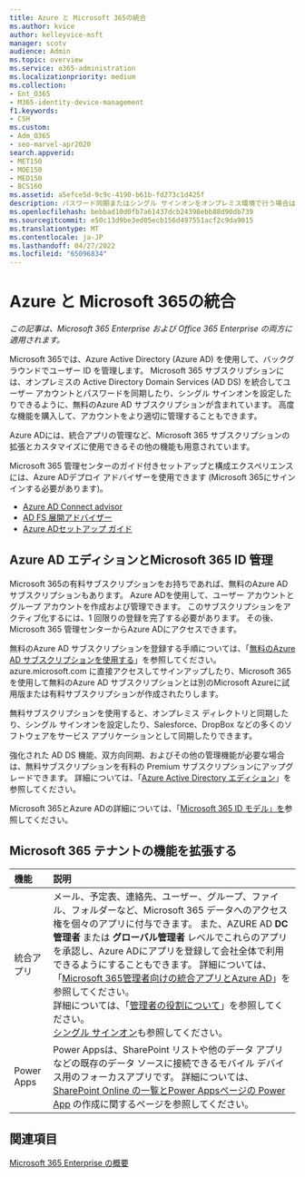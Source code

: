 ```yaml
---
title: Azure と Microsoft 365の統合
ms.author: kvice
author: kelleyvice-msft
manager: scotv
audience: Admin
ms.topic: overview
ms.service: o365-administration
ms.localizationpriority: medium
ms.collection:
- Ent_O365
- M365-identity-device-management
f1.keywords:
- CSH
ms.custom:
- Adm_O365
- seo-marvel-apr2020
search.appverid:
- MET150
- MOE150
- MED150
- BCS160
ms.assetid: a5efce5d-9c9c-4190-b61b-fd273c1d425f
description: パスワード同期またはシングル サインオンをオンプレミス環境で行う場合は、Microsoft 365とAzure ADを統合します。
ms.openlocfilehash: bebbad10d0fb7a61437dcb24398ebb88d90db739
ms.sourcegitcommit: e50c13d9be3ed05ecb156d497551acf2c9da9015
ms.translationtype: MT
ms.contentlocale: ja-JP
ms.lasthandoff: 04/27/2022
ms.locfileid: "65096834"
---
```

# <a name="azure-integration-with-microsoft-365"></a>Azure と Microsoft 365の統合

*この記事は、Microsoft 365 Enterprise および Office 365 Enterprise の両方に適用されます。*

Microsoft 365では、Azure Active Directory (Azure AD) を使用して、バックグラウンドでユーザー ID を管理します。 Microsoft 365 サブスクリプションには、オンプレミスの Active Directory Domain Services (AD DS) を統合してユーザー アカウントとパスワードを同期したり、シングル サインオンを設定したりできるように、無料のAzure AD サブスクリプションが含まれています。 高度な機能を購入して、アカウントをより適切に管理することもできます。
  
Azure ADには、統合アプリの管理など、Microsoft 365 サブスクリプションの拡張とカスタマイズに使用できるその他の機能も用意されています。
  
Microsoft 365 管理センターのガイド付きセットアップと構成エクスペリエンスには、Azure ADデプロイ アドバイザーを使用できます (Microsoft 365にサインインする必要があります)。

 - [Azure AD Connect advisor](https://aka.ms/aadconnectpwsync)
 - [AD FS 展開アドバイザー](https://aka.ms/adfsguidance)
 - [Azure ADセットアップ ガイド](https://aka.ms/aadpguidance)
  
## <a name="azure-ad-editions-and-microsoft-365-identity-management"></a>Azure AD エディションとMicrosoft 365 ID 管理

Microsoft 365の有料サブスクリプションをお持ちであれば、無料のAzure AD サブスクリプションもあります。 Azure ADを使用して、ユーザー アカウントとグループ アカウントを作成および管理できます。 このサブスクリプションをアクティブ化するには、1 回限りの登録を完了する必要があります。 その後、Microsoft 365 管理センターからAzure ADにアクセスできます。 

無料のAzure AD サブスクリプションを登録する手順については、「[無料のAzure AD サブスクリプションを使用する](../compliance/use-your-free-azure-ad-subscription-in-office-365.md)」を参照してください。 azure.microsoft.com に直接アクセスしてサインアップしたり、Microsoft 365を使用して無料のAzure AD サブスクリプションとは別のMicrosoft Azureに試用版または有料サブスクリプションが作成されたりします。 
  
無料サブスクリプションを使用すると、オンプレミス ディレクトリと同期したり、シングル サインオンを設定したり、Salesforce、DropBox などの多くのソフトウェアをサービス アプリケーションとして同期したりできます。
  
強化された AD DS 機能、双方向同期、およびその他の管理機能が必要な場合は、無料サブスクリプションを有料の Premium サブスクリプションにアップグレードできます。 詳細については、「[Azure Active Directory エディション](https://azure.microsoft.com/pricing/details/active-directory/)」を参照してください。
  
Microsoft 365とAzure ADの詳細については、「[Microsoft 365 ID モデル」を](deploy-identity-solution-identity-model.md)参照してください。
  
## <a name="extend-the-capabilities-of-your-microsoft-365-tenant"></a>Microsoft 365 テナントの機能を拡張する

|**機能**|**説明**|
|:-----|:-----|
|統合アプリ  <br/> |メール、予定表、連絡先、ユーザー、グループ、ファイル、フォルダーなど、Microsoft 365 データへのアクセス権を個々のアプリに付与できます。 また、AZURE AD **DC 管理者** または **グローバル管理者** レベルでこれらのアプリを承認し、Azure ADにアプリを登録して会社全体で利用できるようにすることもできます。 詳細については、「[Microsoft 365管理者向けの統合アプリとAzure AD](integrated-apps-and-azure-ads.md)」を参照してください。<br/> 詳細については、「[管理者の役割について](/microsoft-365/admin/add-users/about-admin-roles?)」を参照してください。 <br/> [シングル サインオン](/azure/active-directory/manage-apps/what-is-single-sign-on)も参照してください。  <br/> |
|Power Apps  <br/> | Power Appsは、SharePoint リストや他のデータ アプリなどの既存のデータ ソースに接続できるモバイル デバイス用のフォーカスアプリです。 詳細については、[SharePoint Online の一覧とPower Appsページの Power App](https://support.office.com/article/9338b2d2-67ac-4b81-8e67-97da27e5e9ab) の作成[](https://powerapps.microsoft.com/)に関するページを参照してください。  <br/> |
   
## <a name="see-also"></a>関連項目

[Microsoft 365 Enterprise の概要](microsoft-365-overview.md)
